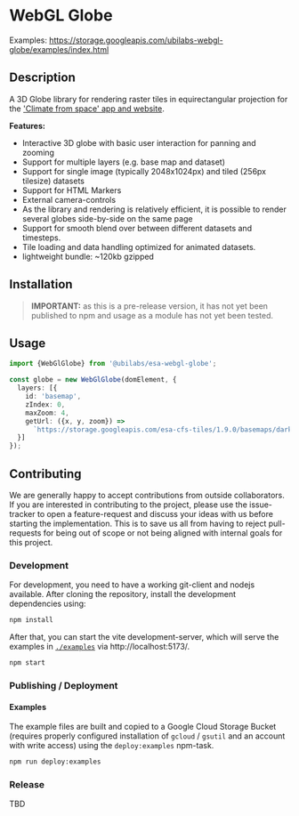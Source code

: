 # WebGL Globe

Examples: https://storage.googleapis.com/ubilabs-webgl-globe/examples/index.html

## Description

A 3D Globe library for rendering raster tiles in equirectangular projection 
for the ['Climate from space' app and website](https://cfs.climate.esa.int/).

**Features:**

- Interactive 3D globe with basic user interaction for panning and zooming
- Support for multiple layers (e.g. base map and dataset)
- Support for single image (typically 2048x1024px) and tiled (256px tilesize) 
  datasets
- Support for HTML Markers
- External camera-controls
- As the library and rendering is relatively efficient, it is possible to 
  render several globes side-by-side on the same page 
- Support for smooth blend over between different datasets and timesteps.
- Tile loading and data handling optimized for animated datasets.
- lightweight bundle: ~120kb gzipped

## Installation

> **IMPORTANT:** as this is a pre-release version, it has not yet been
> published to npm and usage as a module has not yet been tested.

## Usage

```typescript
import {WebGlGlobe} from '@ubilabs/esa-webgl-globe';

const globe = new WebGlGlobe(domElement, {
  layers: [{
    id: 'basemap',
    zIndex: 0,
    maxZoom: 4,
    getUrl: ({x, y, zoom}) =>
      `https://storage.googleapis.com/esa-cfs-tiles/1.9.0/basemaps/dark/${zoom}/${x}/${y}.png`
  }]
});
```

## Contributing

We are generally happy to accept contributions from outside collaborators. If 
you are interested in contributing to the project, please use the 
issue-tracker to open a feature-request and discuss your ideas with us before 
starting the implementation. This is to save us all from having to reject 
pull-requests for being out of scope or not being aligned with internal 
goals for this project. 

### Development

For development, you need to have a working git-client and nodejs available.
After cloning the repository, install the development dependencies using:

```sh
npm install
```

After that, you can start the vite development-server, which will serve the
examples in [`./examples`](./examples) via http://localhost:5173/.

```sh
npm start
```

### Publishing / Deployment

#### Examples

The example files are built and copied to a Google Cloud Storage Bucket
(requires properly configured installation of `gcloud` / `gsutil` and an account
with write access) using the `deploy:examples` npm-task.

```sh
npm run deploy:examples
```

### Release

TBD

